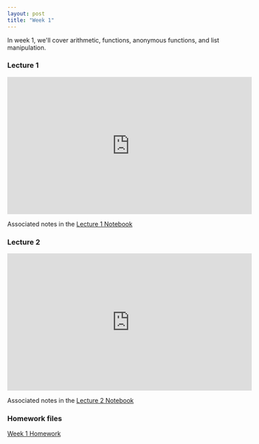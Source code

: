 ```yaml
---
layout: post
title: "Week 1"
---
```


In week 1, we'll cover arithmetic, functions, anonymous functions, and list manipulation.


### Lecture 1

<iframe width="560" height="315" src="https://www.youtube.com/embed/-Gr9ASEw8ak" title="YouTube video player" frameborder="0" allow="accelerometer; autoplay; clipboard-write; encrypted-media; gyroscope; picture-in-picture" allowfullscreen></iframe>


Associated notes in the [Lecture 1 Notebook](/math350/assets/350_lecture_1.nb)

### Lecture 2

<iframe width="560" height="315" src="https://www.youtube.com/embed/5W4FsWLEJrM" title="YouTube video player" frameborder="0" allow="accelerometer; autoplay; clipboard-write; encrypted-media; gyroscope; picture-in-picture" allowfullscreen></iframe>

Associated notes in the [Lecture 2 Notebook](/math350/assets/350_lecture_2.nb)

### Homework files

[Week 1 Homework](/math350/assets/Homework1.pdf)
